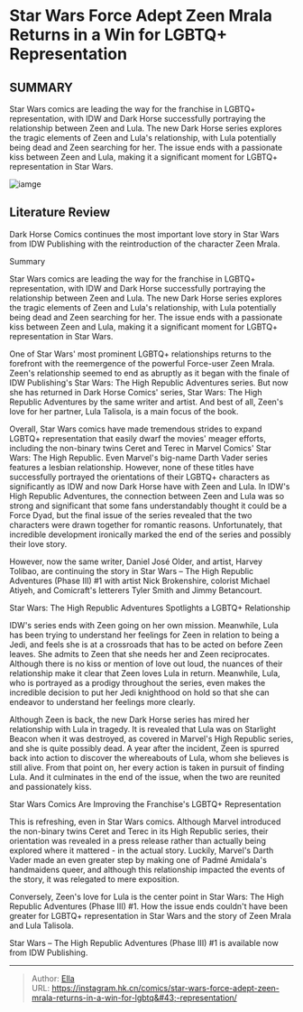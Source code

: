# Star Wars  Force Adept Zeen Mrala Returns in a Win for LGBTQ&#43; Representation


## SUMMARY 



  Star Wars comics are leading the way for the franchise in LGBTQ&#43; representation, with IDW and Dark Horse successfully portraying the relationship between Zeen and Lula.   The new Dark Horse series explores the tragic elements of Zeen and Lula&#39;s relationship, with Lula potentially being dead and Zeen searching for her.   The issue ends with a passionate kiss between Zeen and Lula, making it a significant moment for LGBTQ&#43; representation in Star Wars.  

![iamge](https://static1.srcdn.com/wordpress/wp-content/uploads/2023/12/star-wars-high-republic-adventures-cover.jpg)

## Literature Review

Dark Horse Comics continues the most important love story in Star Wars from IDW Publishing with the reintroduction of the character Zeen Mrala.





Summary

  Star Wars comics are leading the way for the franchise in LGBTQ&#43; representation, with IDW and Dark Horse successfully portraying the relationship between Zeen and Lula.   The new Dark Horse series explores the tragic elements of Zeen and Lula&#39;s relationship, with Lula potentially being dead and Zeen searching for her.   The issue ends with a passionate kiss between Zeen and Lula, making it a significant moment for LGBTQ&#43; representation in Star Wars.  







One of Star Wars&#39; most prominent LGBTQ&#43; relationships returns to the forefront with the reemergence of the powerful Force-user Zeen Mrala. Zeen&#39;s relationship seemed to end as abruptly as it began with the finale of IDW Publishing&#39;s Star Wars: The High Republic Adventures series. But now she has returned in Dark Horse Comics&#39; series, Star Wars: The High Republic Adventures by the same writer and artist. And best of all, Zeen&#39;s love for her partner, Lula Talisola, is a main focus of the book.

Overall, Star Wars comics have made tremendous strides to expand LGBTQ&#43; representation that easily dwarf the movies&#39; meager efforts, including the non-binary twins Ceret and Terec in Marvel Comics&#39; Star Wars: The High Republic. Even Marvel&#39;s big-name Darth Vader series features a lesbian relationship. However, none of these titles have successfully portrayed the orientations of their LGBTQ&#43; characters as significantly as IDW and now Dark Horse have with Zeen and Lula. In IDW&#39;s High Republic Adventures, the connection between Zeen and Lula was so strong and significant that some fans understandably thought it could be a Force Dyad, but the final issue of the series revealed that the two characters were drawn together for romantic reasons. Unfortunately, that incredible development ironically marked the end of the series and possibly their love story.




          

However, now the same writer, Daniel José Older, and artist, Harvey Tolibao, are continuing the story in Star Wars – The High Republic Adventures (Phase III) #1 with artist Nick Brokenshire, colorist Michael Atiyeh, and Comicraft&#39;s letterers Tyler Smith and Jimmy Betancourt.


 Star Wars: The High Republic Adventures Spotlights a LGBTQ&#43; Relationship 
          

 IDW&#39;s series ends with Zeen going on her own mission. Meanwhile, Lula has been trying to understand her feelings for Zeen in relation to being a Jedi, and feels she is at a crossroads that has to be acted on before Zeen leaves. She admits to Zeen that she needs her and Zeen reciprocates. Although there is no kiss or mention of love out loud, the nuances of their relationship make it clear that Zeen loves Lula in return. Meanwhile, Lula, who is portrayed as a prodigy throughout the series, even makes the incredible decision to put her Jedi knighthood on hold so that she can endeavor to understand her feelings more clearly.




Although Zeen is back, the new Dark Horse series has mired her relationship with Lula in tragedy. It is revealed that Lula was on Starlight Beacon when it was destroyed, as covered in Marvel&#39;s High Republic series, and she is quite possibly dead. A year after the incident, Zeen is spurred back into action to discover the whereabouts of Lula, whom she believes is still alive. From that point on, her every action is taken in pursuit of finding Lula. And it culminates in the end of the issue, when the two are reunited and passionately kiss.



 Star Wars Comics Are Improving the Franchise&#39;s LGBTQ&#43; Representation 
          

This is refreshing, even in Star Wars comics. Although Marvel introduced the non-binary twins Ceret and Terec in its High Republic series, their orientation was revealed in a press release rather than actually being explored where it mattered - in the actual story. Luckily, Marvel&#39;s Darth Vader made an even greater step by making one of Padmé Amidala&#39;s handmaidens queer, and although this relationship impacted the events of the story, it was relegated to mere exposition.




Conversely, Zeen&#39;s love for Lula is the center point in Star Wars: The High Republic Adventures (Phase III) #1. How the issue ends couldn&#39;t have been greater for LGBTQ&#43; representation in Star Wars and the story of Zeen Mrala and Lula Talisola.



Star Wars – The High Republic Adventures (Phase III) #1 is available now from IDW Publishing.





---

> Author: [Ella](https://instagram.hk.cn/)  
> URL: https://instagram.hk.cn/comics/star-wars-force-adept-zeen-mrala-returns-in-a-win-for-lgbtq&#43;-representation/  

